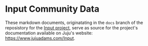 # Input Community Data

These markdown documents, originatating in the `docs` branch of the reposistory for the [Input project](https://github.com/JujuAdams/Input/), serve as source for the project's documentation available on Juju's website: https://www.jujuadams.com/Input.
